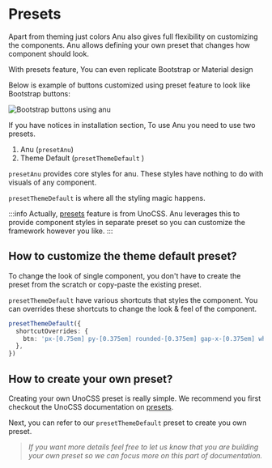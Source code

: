 # Presets

Apart from theming just colors Anu also gives full flexibility on customizing the components. Anu allows defining your own preset that changes how component should look.

With presets feature, You can even replicate Bootstrap or Material design <i class="i-fluent-emoji-exploding-head"></i>

Below is example of buttons customized using preset feature to look like Bootstrap buttons:

![Bootstrap buttons using anu](/images/guide/anu-bootstrap-btns.png)

If you have notices in installation section, To use Anu you need to use two presets.

1. Anu (`presetAnu`)
2. Theme Default (`presetThemeDefault` )

`presetAnu` provides core styles for anu. These styles have nothing to do with visuals of any component.

`presetThemeDefault` is where all the styling magic happens.

:::info
Actually, [presets](https://github.com/unocss/unocss#presets) feature is from UnoCSS. Anu leverages this to provide component styles in separate preset so you can customize the framework however you like.
:::

## How to customize the theme default preset?

To change the look of single component, you don't have to create the preset from the scratch or copy-paste the existing preset.

`presetThemeDefault` have various shortcuts that styles the component. You can overrides these shortcuts to change the look & feel of the component.

```ts
presetThemeDefault({
  shortcutOverrides: {
    btn: 'px-[0.75em] py-[0.375em] rounded-[0.375em] gap-x-[0.375em] whitespace-nowrap',
  },
})
```

## How to create your own preset?

Creating your own UnoCSS preset is really simple. We recommend you first checkout the UnoCSS documentation on [presets](https://github.com/unocss/unocss#presets).

Next, you can refer to our `presetThemeDefault` preset to create you own preset.

> _If you want more details feel free to let us know that you are building your own preset so we can focus more on this part of documentation._
